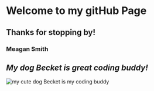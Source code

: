 # Welcome to my gitHub Page
## Thanks for stopping by!
### Meagan Smith

*My dog Becket is great coding buddy!*
---
![my cute dog Becket is my coding buddy](https://lh3.googleusercontent.com/PKP5TTX2eEhEP8t_Df3_fUc33PhvABI591qVqDtsTb2Cgsr8JNaCBUkAknukBwr-cGQeoLVtX92JdYnbhx5N_5qeOCKmuR1-L3tfWlO54tZ0xa2k37FksHlx2P1IAYwWNXgrjVxM-g=w2400)
